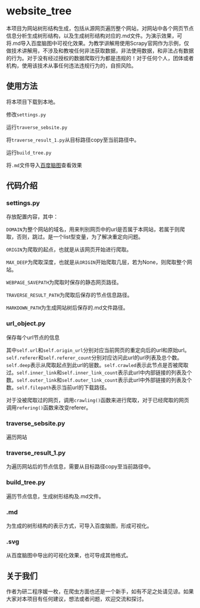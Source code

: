 # website_tree
本项目为网站树形结构生成，包括从源网页遍历整个网站，对网站中各个网页节点信息分析生成树形结构，以及生成树形结构对应的.md文件。为演示效果，可将.md导入百度脑图中可视化效果。为教学讲解用使用Scrapy官网作为示例，仅做技术讲解用，不涉及和教唆任何非法获取数据，非法使用数据，和非法占有数据的行为。对于没有经过授权的数据爬取行为都是违规的！对于任何个人，团体或者机构，使用该技术从事任何违法违规行为的，自担风险。

## 使用方法
将本项目下载到本地。

修改`settings.py`

运行`traverse_sebsite.py`

将`traverse_result_1.py`从目标路径copy至当前路径中。

运行`build_tree.py`

将`.md`文件导入[百度脑图](http://naotu.baidu.com/)查看效果


## 代码介绍


### settings.py
存放配置内容，其中：

`DOMAIN`为整个网站的域名，用来判别网页中的url是否属于本网站，若属于则爬取，否则，跳过。是一个list型变量，为了解决重定向问题。

`ORIGIN`为爬取的起点，也就是从该网页开始进行爬取。

`MAX_DEEP`为爬取深度，也就是从`ORIGIN`开始爬取几层，若为None，则爬取整个网站。

`WEBPAGE_SAVEPATH`为爬取时保存的静态网页路径。

`TRAVERSE_RESULT_PATH`为爬取后保存的节点信息路径。

`MARKDOWN_PATH`为生成网站树后保存的.md文件路径。


### url_object.py

保存每个url节点的信息

其中`self.url`和`self.origin_url`分别对应当前网页的重定向后的url和原始url。`self.referer`和`self.referer_count`分别对应访问此url的url列表及总个数。`self.deep`表示从爬取起点到此url的层数。`self.crawled`表示此节点是否被爬取过。`self.inner_link`和`self.inner_link_count`表示此url中内部链接的列表及个数。`self.outer_link`和`self.outer_link_count`表示此url中外部链接的列表及个数。`self.filepath`表示当前url的下载路径。

对于没被爬取过的网页，调用`crawling()`函数来进行爬取，对于已经爬取的网页调用`refering()`函数来改变referer。


### traverse_sebsite.py

遍历网站


### traverse_result_1.py

为遍历网站后的节点信息，需要从目标路径copy至当前路径中。


### build_tree.py

遍历节点信息，生成树形结构及.md文件。


### .md

为生成的树形结构的表示方式，可导入百度脑图，形成可视化。


### .svg

从百度脑图中导出的可视化效果，也可导成其他格式。


## 关于我们

作者为研二程序媛一枚，在爬虫方面也还是一个新手，如有不足之处请见谅。如果大家对本项目有任何建议，想法或者问题，欢迎交流和探讨。
